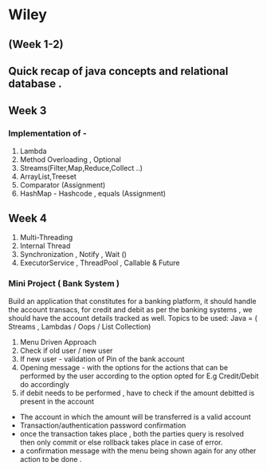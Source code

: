 # Wiley

## (Week 1-2)
## Quick recap of java concepts and relational database .

## Week 3 
### Implementation of -
  1. Lambda 
  2. Method Overloading , Optional
  3. Streams(Filter,Map,Reduce,Collect ..)
  4. ArrayList,Treeset
  5. Comparator (Assignment)
  6. HashMap - Hashcode , equals (Assignment)

## Week 4 
  1. Multi-Threading 
  2. Internal Thread 
  3. Synchronization , Notify , Wait ()
  4. ExecutorService , ThreadPool , Callable & Future

### Mini Project ( Bank System ) 
Build an application that constitutes for a banking platform, it should handle the account transacs,
  	for credit and debit as per the banking systems , we should 
  	have the account details tracked as well.
  	Topics to be used: Java = ( Streams , Lambdas / Oops / List Collection)
 		
 1.  Menu Driven Approach
 2.  Check if old user / new user 
 3.  If new user - validation of Pin of the bank account
 4.  Opening message - with the options for the actions that can be performed by the user according to the option opted for E.g Credit/Debit do accordingly 
 5.  if debit needs to be performed , have to check if the amount debitted is present in the account 
   - The account in which the amount will be transferred is a valid account 
   - Transaction/authentication password confirmation 
   - once the transaction takes place , both the parties query is resolved then only commit or else 
   	rollback takes place in case of error.
   - a confirmation message with the menu being shown again for any other action to be done .
  

